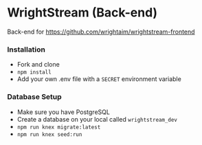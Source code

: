 # WrightStream (Back-end)
Back-end for https://github.com/wrightaim/wrightstream-frontend

### Installation
- Fork and clone
- `npm install`
- Add your own .env file with a `SECRET` environment variable

### Database Setup
- Make sure you have PostgreSQL
- Create a database on your local called `wrightstream_dev`
- `npm run knex migrate:latest`
- `npm run knex seed:run`
